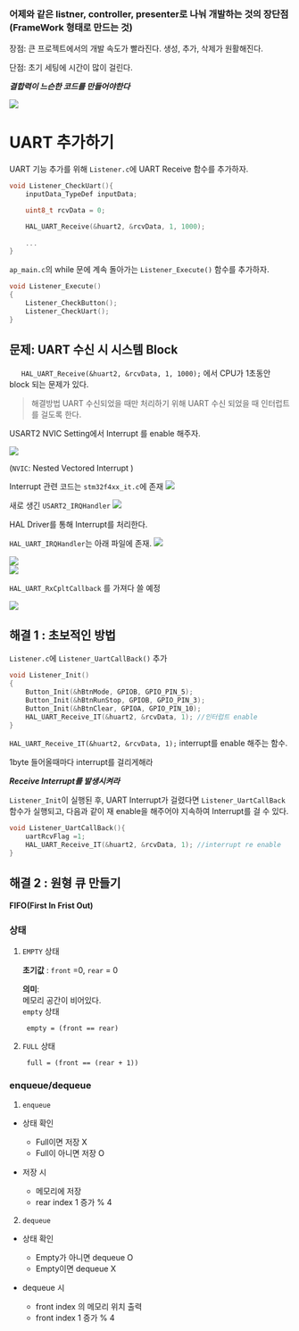 ### 어제와 같은 listner, controller, presenter로 나눠 개발하는 것의 장단점 (FrameWork 형태로 만드는 것)

장점: 큰 프로젝트에서의 개발 속도가 빨라진다. 생성, 추가, 삭제가 원활해진다.

단점: 초기 세팅에 시간이 많이 걸린다.

***결합력이 느슨한 코드를 만들어야한다***


![]({D77CCEEB-902C-4FAE-88A4-26020A954BBD}.png)


# UART 추가하기

UART 기능 추가를 위해 `Listener.c`에 UART Receive 함수를 추가하자.

```c
void Listener_CheckUart(){
	inputData_TypeDef inputData;

	uint8_t rcvData = 0;

	HAL_UART_Receive(&huart2, &rcvData, 1, 1000);
    
    ...
}
```

`ap_main.c`의 while 문에 계속 돌아가는 `Listener_Execute()` 함수를 추가하자.

```c
void Listener_Execute()
{
    Listener_CheckButton();
    Listener_CheckUart();
}
```


## 문제: UART 수신 시 시스템 Block 

`	HAL_UART_Receive(&huart2, &rcvData, 1, 1000);` 에서 CPU가 1초동안 block 되는 문제가 있다.

> 해결방법
UART 수신되었을 때만 처리하기 위해 UART 수신 되었을 때 인터럽트를 걸도록 한다.


USART2 NVIC Setting에서 Interrupt 를 enable 해주자.

![](image.png)

(`NVIC`: Nested Vectored Interrupt )



Interrupt 관련 코드는 `stm32f4xx_it.c`에 존재
![]({3504A008-5368-4345-8BA5-5C66AD49A59B}.png)


새로 생긴 `USART2_IRQHandler`
![]({C8A13E3E-2D59-4224-90DE-74CAADA85BC9}.png)

HAL Driver를 통해 Interrupt를 처리한다.


`HAL_UART_IRQHandler`는 아래 파일에 존재.
![]({056AE20C-31C8-428E-81EC-280B67BF54D5}.png)



![]({12EEA20F-66A7-4391-B098-F6A5785A10F1}.png)  
![]({DEECFB84-30FB-42C9-9C06-BAB6A1835450}.png)  

`HAL_UART_RxCpltCallback` 를 가져다 쓸 예정  

![]({A3C13CE5-47AD-4733-A441-359204D7BE67}.png)  

## 해결 1 : 초보적인 방법

`Listener.c`에 `Listener_UartCallBack()` 추가

```c
void Listener_Init()
{
	Button_Init(&hBtnMode, GPIOB, GPIO_PIN_5);
	Button_Init(&hBtnRunStop, GPIOB, GPIO_PIN_3);
	Button_Init(&hBtnClear, GPIOA, GPIO_PIN_10);
	HAL_UART_Receive_IT(&huart2, &rcvData, 1); //인터럽트 enable
}
```
`HAL_UART_Receive_IT(&huart2, &rcvData, 1);` interrupt를 enable 해주는 함수.

1byte 들어올때마다 interrupt를 걸리게해라

***Receive Interrupt를 발생시켜라***

`Listener_Init`이 실행된 후, UART Interrupt가 걸렸다면 `Listener_UartCallBack` 함수가 실행되고, 다음과 같이 재 enable을 해주어야 지속하여 Interrupt를 걸 수 있다.


```c
void Listener_UartCallBack(){
	uartRcvFlag =1;
	HAL_UART_Receive_IT(&huart2, &rcvData, 1); //interrupt re enable
}
```

## 해결 2 : 원형 큐 만들기

**FIFO(First In Frist Out)**

### 상태 

1. `EMPTY` 상태

    **초기값** :
    `front` =0, `rear` = 0

    **의미**:  
    메모리 공간이 비어있다.  
    `empty` 상태  

        empty = (front == rear)


2. `FULL` 상태

        full = (front == (rear + 1))   



### enqueue/dequeue

1. `enqueue`
    
- 상태 확인  
    - Full이면 저장 X  
    - Full이 아니면 저장 O

- 저장 시
    - 메모리에 저장
    - rear index 1 증가 % 4 


2. `dequeue`
- 상태 확인
    - Empty가 아니면 dequeue O
    - Empty이면 dequeue X

- dequeue 시
    - front index 의 메모리 위치 출력
    - front index 1 증가 % 4



